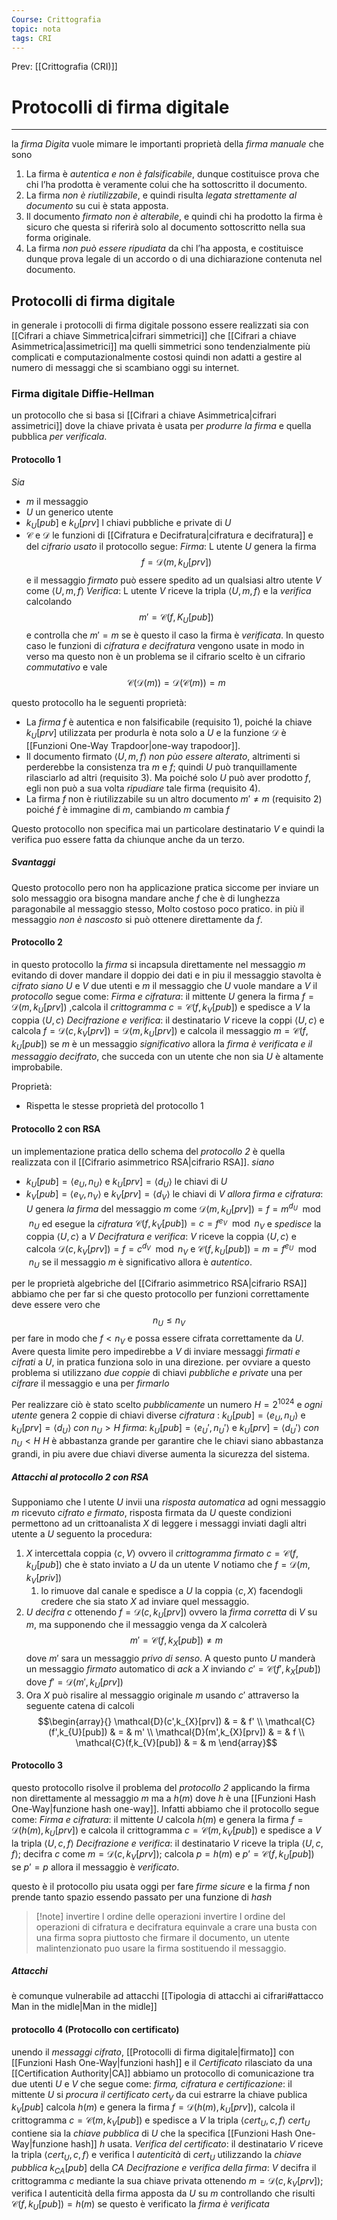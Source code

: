 ```yaml
---
Course: Crittografia
topic: nota
tags: CRI
---
```


Prev: [[Crittografia (CRI)]]

# Protocolli di firma digitale
---
la _firma Digita_ vuole mimare le importanti proprietà della _firma manuale_ che sono
1. La firma è _autentica e non è falsificabile_, dunque costituisce prova che chi l’ha prodotta è veramente colui che ha sottoscritto il documento. 
2.  La firma _non è riutilizzabile_, e quindi risulta _legata strettamente al documento_ su cui è stata apposta. 
3.  Il documento _firmato non è alterabile_, e quindi chi ha prodotto la firma è sicuro che questa si riferirà solo al documento sottoscritto nella sua forma originale. 
4.  La firma _non può essere ripudiata_ da chi l’ha apposta, e costituisce dunque prova legale di un accordo o di una dichiarazione contenuta nel documento.


## Protocolli di firma digitale
in generale i protocolli di firma digitale possono essere realizzati sia con [[Cifrari a chiave Simmetrica|cifrari simmetrici]] che [[Cifrari a chiave Asimmetrica|assimetrici]]
ma quelli simmetrici sono tendenzialmente più complicati e computazionalmente costosi quindi non adatti a gestire al numero di messaggi che si scambiano oggi su internet.

### Firma digitale Diffie-Hellman
un protocollo che si basa si [[Cifrari a chiave Asimmetrica|cifrari assimetrici]]  dove la chiave privata è usata per _produrre la firma_ e quella pubblica _per verificala_.

#### Protocollo 1
_Sia_ 
- $m$ il messaggio
-  $U$ un generico utente 
-  $k_{U}[pub]$ e $k_{U}[prv]$ l chiavi pubbliche e private di $U$
-  $\mathcal{C}$ e $\mathcal{D}$ le funzioni di [[Cifratura e Decifratura|cifratura e decifratura]]  e del _cifrario usato_ il protocollo segue:
	_Firma_: L utente $U$ genera la firma $$f=\mathcal{D}(m,k_{U}[prv])$$ e il messaggio _firmato_ può essere spedito ad un qualsiasi altro utente $V$ come $\langle U,m,f\rangle$
	_Verifica_: L utente $V$ riceve la tripla $\langle U,m,f\rangle$ e la _verifica_ calcolando $$m'=\mathcal{C}(f,K_{U}[pub])$$ e controlla che $m'=m$ se è questo il caso la firma è _verificata_.
In questo caso le funzioni di _cifratura e decifratura_ vengono usate in modo in verso ma questo non è un problema se il cifrario scelto è un cifrario _commutativo_ e vale 
$$\mathcal{C}(\mathcal{D}(m))=\mathcal{D}(\mathcal{C}(m)) =m$$

questo protocollo ha le seguenti proprietà:
-  La _firma_ $f$ è  autentica e non falsificabile (requisito 1), poiché la chiave $k_U [prv]$ utilizzata per produrla è nota solo a $U$ e la funzione $\mathcal{D}$ è [[Funzioni One-Way Trapdoor|one-way trapodoor]]. 
- Il documento firmato $\langle U, m, f\rangle$ _non pùo essere alterato_, altrimenti si perderebbe la consistenza tra $m$ e $f$; quindi $U$ può tranquillamente rilasciarlo ad altri (requisito 3). Ma poiché solo $U$ può aver prodotto $f$, egli non può a sua volta _ripudiare_ tale firma (requisito 4). 
-  La firma $f$ non è riutilizzabile su un altro documento $m' \not = m$ (requisito 2) poiché $f$ è immagine di $m$, cambiando $m$ cambia $f$


Questo protocollo non specifica mai un particolare destinatario $V$ e quindi la verifica puo essere fatta da chiunque anche da un terzo.
##### Svantaggi
Questo protocollo pero non ha applicazione pratica siccome per inviare un solo messaggio ora bisogna mandare anche $f$ che è di lunghezza paragonabile al messaggio stesso, Molto costoso poco pratico.
in più il messaggio _non è nascosto_ si può ottenere direttamente da $f$.


#### Protocollo 2
in questo protocollo la _firma_  si incapsula direttamente nel messaggio $m$ evitando di dover mandare il doppio dei dati e in piu il messaggio stavolta è _cifrato_
_siano_ $U$ e $V$ due utenti e $m$ il messaggio che $U$ vuole mandare a $V$ il _protocollo_ segue come:
	_Firma e cifratura_: 
		il mittente $U$ genera la firma $f= \mathcal{D}(m,k_{U}[prv])$ ,calcola il _crittogramma_ $c=\mathcal{C}(f,k_{V}[pub])$ e spedisce a $V$ la coppia $\langle U,c\rangle$
	_Decifrazione e verifica_:
		il destinatario $V$ riceve la coppi $\langle U,c\rangle$ e calcola $f=\mathcal{D}(c,k_{V}[prv])=\mathcal{D}(m,k_{U}[prv])$ e calcola il messaggio $m=\mathcal{C}(f,k_{U}[pub])$ se $m$ è un messaggio _significativo_ allora la _firma è verificata e il messaggio decifrato_, che succeda con un utente che non sia $U$ è altamente improbabile.

Proprietà:
- Rispetta le stesse proprietà del protocollo 1

#### Protocollo 2 con RSA
un implementazione pratica dello schema del  _protocollo 2_  è quella realizzata con il [[Cifrario asimmetrico RSA|cifrario RSA]]. 
_siano_ 
- $k_{U}[pub]=\langle e_{U},n_{U}\rangle$ e $k_{U}[prv]=\langle d_{U}\rangle$ le chiavi di $U$ 
-  $k_{V}[pub]=\langle e_{V},n_{V}\rangle$ e $k_{V}[prv]=\langle d_{V}\rangle$ le chiavi di $V$ 
_allora_
	_firma e cifratura_:
		$U$ genera _la firma_ del messaggio $m$ come $\mathcal{D}(m,k_{U}[prv])=f=m^{d_{U}} \mod  n_{U}$ ed esegue la _cifratura_ $\mathcal{C}(f,k_{V}[pub])=c=f^{e_{V}} \mod  n_{V}$ e _spedisce_ la coppia $\langle U,c \rangle$ a $V$
	_Decifratura e verifica_:
		$V$ riceve la coppia $\langle U,c \rangle$ e calcola $\mathcal{D}(c,k_{V}[prv])=f=c^{d_{V}} \mod  n_{V}$ e $\mathcal{C}(f,k_{U}[pub])=m = f^{e_{U}} \mod  n_{U}$ se il messaggio $m$ è significativo allora è _autentico_.

per le proprietà algebriche del [[Cifrario asimmetrico RSA|cifrario RSA]] abbiamo che per far si che questo protocollo per funzioni correttamente deve essere vero che $$n_{U} \leq n_{V}$$per fare in modo che $f < n_{V}$  e possa essere cifrata correttamente da $U$. Avere questa limite pero impedirebbe a $V$ di inviare messaggi _firmati e cifrati_ a $U$, in pratica funziona solo in una direzione.
per ovviare a questo problema si utilizzano _due coppie_ di chiavi _pubbliche e private_ una per _cifrare_ il messaggio e una per _firmarlo_

Per realizzare ciò è stato scelto _pubblicamente_ un numero $H= 2^{1024}$ e _ogni utente_ genera 2 coppie di chiavi diverse
	_cifratura_ : $k_{U}[pub]=\langle e_{U},n_{U}\rangle$ e $k_{U}[prv]=\langle d_{U}\rangle$ _con_ $n_{U}>H$ 
	_firma_:      $k_{U}[pub]=\langle e_{U}',n_{U}'\rangle$ e $k_{U}[prv]=\langle d_{U}'\rangle$ _con_ $n_{U}<H$
$H$ è abbastanza grande per garantire che le chiavi siano abbastanza grandi, in piu avere due chiavi diverse aumenta la sicurezza del sistema.

##### Attacchi al protocollo 2 con RSA
Supponiamo che l utente $U$ invii una _risposta automatica_ ad ogni messaggio $m$ ricevuto _cifrato e firmato_, risposta firmata da $U$
queste condizioni permettono ad  un crittoanalista $X$ di leggere i messaggi inviati dagli altri utente a $U$ seguento la procedura: 
1.  $X$ intercettala coppia $\langle c,V \rangle$ ovvero il _crittogramma firmato_ $c= \mathcal{C}(f,k_{U}[pub])$ che è stato inviato a $U$ da un utente $V$ notiamo che $f=\mathcal{D}(m,k_{V}[priv])$
	1. lo rimuove dal canale e spedisce a $U$ la coppia $\langle c,X \rangle$ facendogli credere che sia stato $X$ ad inviare quel messaggio. 
2. $U$ _decifra_ $c$ ottenendo $f=\mathcal{D}(c,k_{U}[prv])$ ovvero la _firma corretta_ di $V$ su $m$, ma supponendo che il messaggio venga da $X$ calcolerà $$m'  = \mathcal{C}(f,k_{X}[pub])\not = m$$dove $m'$ sara  un messaggio _privo di senso_. A questo punto $U$ manderà un messaggio _firmato_ automatico di _ack_ a $X$ inviando $c'=\mathcal{C}(f',k_{X}[pub])$ dove $f'=\mathcal{D}(m',k_{U}[prv])$
3. Ora $X$ può risalire al messaggio originale $m$ usando $c'$ attraverso la seguente catena di calcoli $$\begin{array}{}
\mathcal{D}(c',k_{X}[prv]) & = & f' \\
\mathcal{C}(f',k_{U}[pub]) & = & m' \\
\mathcal{D}(m',k_{X}[prv]) & = & f \\
\mathcal{C}(f,k_{V}[pub]) & = & m
\end{array}$$
#### Protocollo 3 
questo protocollo risolve il problema del _protocollo 2_ applicando la firma non direttamente al messaggio $m$ ma a $h(m)$ dove $h$ è una [[Funzioni Hash One-Way|funzione hash one-way]]. Infatti abbiamo che il protocollo segue come:
	_Firma e cifratura_: 
		il mittente $U$ calcola $h(m)$ e genera la firma $f=\mathcal{D}(h(m),k_{U}[prv])$ e calcola il crittogramma $c =\mathcal{C}(m,k_{V}[pub])$ e spedisce a $V$ la tripla $\langle U,c,f \rangle$
	_Decifrazione e verifica_: 
		il destinatario $V$ riceve la tripla $\langle U,c,f \rangle$; decifra $c$ come $m=\mathcal{D}(c,k_{V}[prv])$; calcola $p =h(m)$ e $p’=\mathcal{C}(f,k_{U}[pub])$ se $p’=p$ allora il messaggio è _verificato_.

questo è il protocollo piu usata oggi per fare _firme sicure_ e la firma $f$ non prende tanto spazio essendo passato per una funzione di _hash_
>[!note] invertire l ordine delle operazioni
>invertire l ordine del operazioni di cifratura e decifratura equinvale a crare una busta con una firma sopra piuttosto che firmare il documento, un utente malintenzionato puo usare la firma sostituendo il messaggio.

##### Attacchi
è comunque vulnerabile ad attacchi [[Tipologia di attacchi ai cifrari#attacco Man in the midle|Man in the midle]]


#### protocollo 4  (Protocollo con certificato)
unendo il _messaggi cifrato_,  [[Protocolli di firma digitale|firmato]] con [[Funzioni Hash One-Way|funzioni hash]] e il _Certificato_ rilasciato da una [[Certification Authority|CA]] abbiamo un protocollo  di comunicazione tra due utenti $U$ e $V$ che segue come:
_firma, cifratura e certificazione_:
	il mittente $U$ si _procura il certificato_ $cert_{V}$ da cui estrarre la chiave publica $k_{V}[pub]$ 
	calcola $h(m)$ e genera la firma $f=\mathcal{D}(h(m),k_{U}[prv])$, calcola il crittogramma $c=\mathcal{C}(m,k_{V}[pub])$ e spedisce a $V$ la tripla $\langle cert_{U},c,f \rangle$ 
		$cert_{U}$ contiene sia la _chiave pubblica_ di $U$ che la specifica [[Funzioni Hash One-Way|funzione hash]] $h$ usata.
 _Verifica del certificato_:
	 il destinatario $V$ riceve la tripla $\langle cert_{U},c,f \rangle$ e verifica l _autenticità_ di $cert_{U}$  utilizzando la _chiave pubblica_ $k_{CA}[pub]$ della _CA_
_Decifrazione e verifica della firma_:
	$V$ decifra il crittogramma $c$ mediante la sua chiave privata ottenendo $m= \mathcal{D}(c,k_{V}[prv])$; 
	verifica l autenticità della firma apposta da $U$ su $m$ controllando che risulti $\mathcal{C}(f,k_{U}[pub])= h(m)$ se questo è verificato la _firma è verificata_



